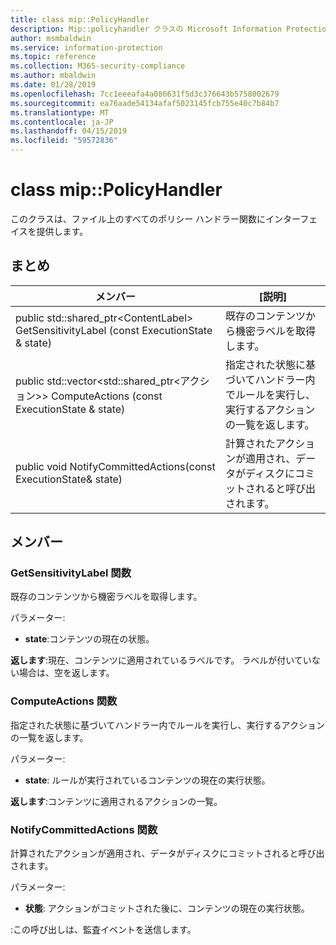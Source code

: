 ```yaml
---
title: class mip::PolicyHandler
description: Mip::policyhandler クラスの Microsoft Information Protection (MIP) SDK について説明します。
author: msmbaldwin
ms.service: information-protection
ms.topic: reference
ms.collection: M365-security-compliance
ms.author: mbaldwin
ms.date: 01/28/2019
ms.openlocfilehash: 7cc1eeeafa4a086631f5d3c376643b5758002679
ms.sourcegitcommit: ea76aade54134afaf5023145fcb755e40c7b84b7
ms.translationtype: MT
ms.contentlocale: ja-JP
ms.lasthandoff: 04/15/2019
ms.locfileid: "59572836"
---
```

# <a name="class-mippolicyhandler"></a>class mip::PolicyHandler 
このクラスは、ファイル上のすべてのポリシー ハンドラー関数にインターフェイスを提供します。
  
## <a name="summary"></a>まとめ
 メンバー                        | [説明]                                
--------------------------------|---------------------------------------------
public std::shared_ptr\<ContentLabel\> GetSensitivityLabel (const ExecutionState & state)  |  既存のコンテンツから機密ラベルを取得します。
public std::vector\<std::shared_ptr\<アクション\>\> ComputeActions (const ExecutionState & state)  |  指定された状態に基づいてハンドラー内でルールを実行し、実行するアクションの一覧を返します。
public void NotifyCommittedActions(const ExecutionState& state)  |  計算されたアクションが適用され、データがディスクにコミットされると呼び出されます。
  
## <a name="members"></a>メンバー
  
### <a name="getsensitivitylabel-function"></a>GetSensitivityLabel 関数
既存のコンテンツから機密ラベルを取得します。

パラメーター:  
* **state**:コンテンツの現在の状態。 



  
**返します**:現在、コンテンツに適用されているラベルです。 ラベルが付いていない場合は、空を返します。
  
### <a name="computeactions-function"></a>ComputeActions 関数
指定された状態に基づいてハンドラー内でルールを実行し、実行するアクションの一覧を返します。

パラメーター:  
* **state**: ルールが実行されているコンテンツの現在の実行状態。 



  
**返します**:コンテンツに適用されるアクションの一覧。
  
### <a name="notifycommittedactions-function"></a>NotifyCommittedActions 関数
計算されたアクションが適用され、データがディスクにコミットされると呼び出されます。

パラメーター:  
* **状態**: アクションがコミットされた後に、コンテンツの現在の実行状態。 


:この呼び出しは、監査イベントを送信します。